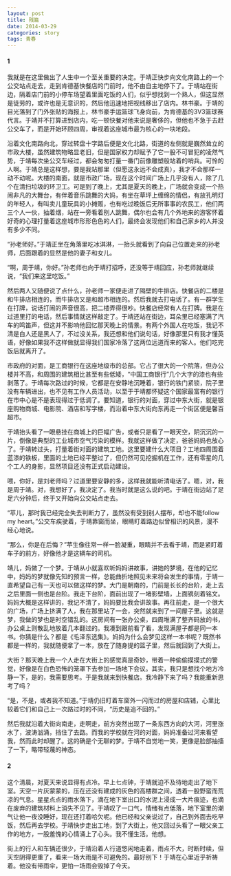 ```yaml
---
layout: post
title: 残篇
date: 2014-03-29
categories: story
tags: 青春
---
```


#### 1

我就是在这里做出了人生中一个至关重要的决定。于靖正快步向文化南路上的一个公交站点走去，走到肯德基快餐店的门前时，他不由自主地停下了。于靖站在街边，隔着店门前的小停车场望着里面吃饭的人们，似乎想找到一个熟人，但这显然是徒劳的，或许也是无意识的，然后他迅速地把视线移出了店内。林书豪。于靖的目光落到了门外张贴的海报上，林书豪手运篮球飞身向前，为肯德基的3V3篮球赛代言。于靖并不打算进到店内，吃一顿快餐对他来说是奢侈的，但他也不急于去赶公交车了，而是开始环顾四周，审视着这座城市最为核心的一块地段。

沿着文化南路向北，穿过转盘十字路后便是文化北路，街道的左侧就是巍然耸立的市政大楼，虽然建筑物略显老旧，但是国家权力却赋予了它一股不可冒犯的凌然气势，于靖每次坐公交车经过，都会匆匆打量一番门前像雕塑般站着的哨兵。可怜的人啊。于靖总是这样想，要是我站那里（但愿这永远不会成真），我才不会那样一动不动呢。大楼的南面，就是市政广场，现在这个时间广场上几乎没有人，除了几个在清扫垃圾的环卫工。可是到了晚上，尤其是夏天的晚上，广场就会变成一个热闹非凡的大舞台，有伴着音乐跳舞的大妈，有坐在草坪上缠绵的情侣，有放孔明灯的年轻人，有叫卖儿童玩具的小摊贩，也有吃过晚饭后无所事事的农民工，他们两三个人一伙，抽着烟，站在一旁看着别人跳舞，偶尔也会有几个外地来的游客怀着好奇的心理打量着这座城市形形色色的人们，最终会发现他们和自己家乡的人并没有多少不同。

“孙老师好。”于靖正坐在角落里吃冰淇淋，一抬头就看到了向自己位置走来的孙老师，后面跟着的显然是他的妻子和女儿。

“啊，周于靖，你好。”孙老师也向于靖打招呼，还没等于靖回应，孙老师就继续说，“我们来这里吃饭。”

然后两人又随便说了点什么，孙老师一家便走进了隔壁的牛排店。快餐店的二楼是和牛排店相连的，而牛排店又是和超市相连的。然后我就去打电话了。有一群学生在打牌，说话打闹的声音很高，把二楼弄得很吵。快餐店经常有人在打牌。我是在过道里打的电话，然后事情就这样敲定了。于靖还站在街边，耳朵里已经塞满了汽车的鸣笛声，但这并不影响他回忆那天晚上的情景。有两个外国人在吃饭，我记不清是白人还是黑人了，不过没关系，我还想和他们说句话，好像那里只有我才懂英语，好像如果我不这样做就显得我们国家冷落了这两位远道而来的客人。他们吃完饭后就离开了。

市政府的对面，是工商银行在这座地级市的总部。它占了很大的一个院落，但办公楼并不高，和周围的建筑相比甚至有些低矮，“中国工商银行”几个大字的漆也有些剥落了。于靖每次路过的时候，它都是在安静地沉睡着，银行的铁门紧锁，院子里没有车辆进出，也不见有工作人员活动，以至于于靖都怀疑这个国家最富有的银行在市中心是不是表现得过于低调了。要知道，银行的对面，穿过中东大街，就是银座购物商城、电影院、酒店和写字楼，而沿着中东大街向东再走一个街区便是馨百超市。

于靖抬头看了一眼悬挂在商城上的巨幅广告，或者只是看了一眼天空，阴沉沉的一片，倒像是典型的工业城市空气污染的模样。我就这样做了决定，爸爸妈妈也放心了。于靖转过头，打量着街对面的建筑工地。这里要建什么大项目？工地四周围着蓝漆的铁板，里面的土地已经平整过了，但仍然可见挖掘机在工作，还有零星的几个工人的身影，显然项目还没有正式启动建设。

喂，你好，是刘老师吗？过道里要安静的多，这样我就能听清电话了。嗯，对，我是周于靖。对，我想好了，我决定了。我当时就是这么说的吧。于靖在街边站了足足六分钟后，终于又开始向公交站点走去。

“苹儿，那时我已经完全失去判断力了，虽然没有受到别人摆布，却也不能follow my heart。”公交车疾驶着，于靖靠窗而坐，眼睛盯着路边似曾相识的风景，漫不经心地说。

“那么，你是在后悔？”苹生像往常一样一脸凝重，眼睛并不去看于靖，而是紧盯着车子的前方，好像他才是这辆车的司机。

靖儿，妈做了一个梦。于靖从小就喜欢听妈妈讲故事，讲她的梦境，在他的记忆中，妈妈的梦就像先知的预言一样，总能曲折地照见未来将会发生的事情，于靖一直希望自己有一天也可以做这样的梦。大门是朝南的，门前是长长的台阶，走上去之后里面一侧也是台阶。我走下台阶，面前出现了一堵影壁墙，上面镌刻着铭文。妈妈大概是这样讲的，我记不清了，妈妈要比我会讲故事。再往前走，是一个很大的广场，广场上挤满了人，我在那里站了一会，突然就来到了一间屋子里。这就是梦，我做的梦也是时空错乱的。这房间有一张办公桌，四周堆满了整齐码放的书，办公桌上则散乱地放着几本翻过的。我凑到跟前看了看，发现满屋子都是同一本书。你猜是什么？都是《毛泽东选集》。妈妈为什么会梦见这样一本书呢？既然书都是一样的，我就随便拿了一本，放在了随身提的篮子里，然后就回到了大街上。

大街？那天晚上我一个人走在大街上的感觉真是奇妙，带着一种偷偷摸摸式的警觉，好像是在白色恐怖的笼罩下去参加一场地下会议。其实，我只是想找个地方冷静一下，是的，我需要思考。于是我就来到快餐店。我冷静下来了吗？我能重新思考了吗？

“是，不是，或者我不知道。”于靖仍旧盯着车窗外一闪而过的房屋和店铺，心里比较着它们和自己上一次路过时的不同，“历史是追不回的。”

然后我就沿着大街向南走，走啊走，前方突然出现了一条东西方向的大河，河里涨水了，波涛汹涌，挡住了去路。而我的学校就在河的对面，妈妈准备过河来看望我，然而此时却醒了。这的确是个无聊的梦。于靖不自觉地一笑，更像是脸部抽搐了一下，略带轻蔑的神态。

#### 2

这个清晨，对夏天来说显得有点冷。早上七点钟，于靖就迫不及待地走出了地下室。天空一片灰蒙蒙的，压在还没有建成的灰色的高楼群之间，透着一股野蛮而荒凉的气息。星星点点的雨水落下，滴在地下室出口的水泥上浸成一大片痕迹，也滴在废弃的建筑材料上消失不见了。于靖叹了一口气，情绪有点低落，地下室里的潮气让他一夜没睡好，现在还打着哈欠呢。他已经和父亲说过了，自己到外面去吃早饭，然后再去学校。于靖快步走出工地，到了大街上，他又回过头看了一眼父亲工作的地方，一股羞愧的心情涌上了心头。我不懂生活。他想。

街上的行人和车辆还很少，于靖沿着人行道悠闲地走着，雨点不大，时断时续，但天空阴得更重了，看来一场大雨是不可避免的。最好别下！于靖在心里近乎祈祷着。他没有带雨伞，更怕一场雨会毁掉了今天。
